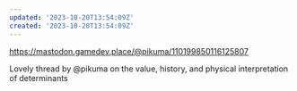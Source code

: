 ```yaml
---
updated: '2023-10-20T13:54:09Z'
created: '2023-10-20T13:54:09Z'
---
```

https://mastodon.gamedev.place/@pikuma/110199850116125807

Lovely thread by @pikuma on the value, history, and physical interpretation of determinants
